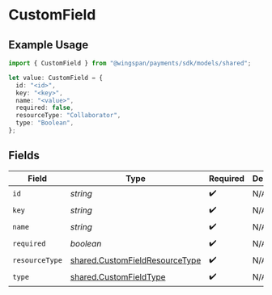 # CustomField

## Example Usage

```typescript
import { CustomField } from "@wingspan/payments/sdk/models/shared";

let value: CustomField = {
  id: "<id>",
  key: "<key>",
  name: "<value>",
  required: false,
  resourceType: "Collaborator",
  type: "Boolean",
};
```

## Fields

| Field                                                                                   | Type                                                                                    | Required                                                                                | Description                                                                             |
| --------------------------------------------------------------------------------------- | --------------------------------------------------------------------------------------- | --------------------------------------------------------------------------------------- | --------------------------------------------------------------------------------------- |
| `id`                                                                                    | *string*                                                                                | :heavy_check_mark:                                                                      | N/A                                                                                     |
| `key`                                                                                   | *string*                                                                                | :heavy_check_mark:                                                                      | N/A                                                                                     |
| `name`                                                                                  | *string*                                                                                | :heavy_check_mark:                                                                      | N/A                                                                                     |
| `required`                                                                              | *boolean*                                                                               | :heavy_check_mark:                                                                      | N/A                                                                                     |
| `resourceType`                                                                          | [shared.CustomFieldResourceType](../../../sdk/models/shared/customfieldresourcetype.md) | :heavy_check_mark:                                                                      | N/A                                                                                     |
| `type`                                                                                  | [shared.CustomFieldType](../../../sdk/models/shared/customfieldtype.md)                 | :heavy_check_mark:                                                                      | N/A                                                                                     |